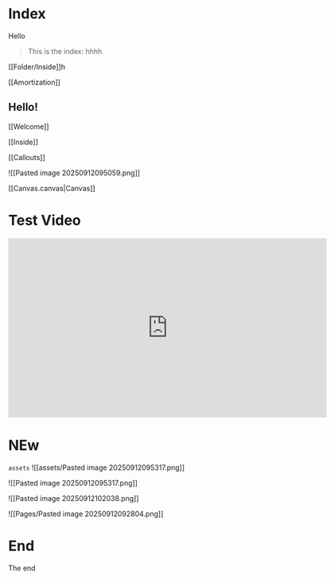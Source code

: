 # Index

Hello

> This is the index: hhhh

[[Folder/Inside]]h 

[[Amortization]]

## Hello!

[[Welcome]]

[[Inside]]

[[Callouts]]

![[Pasted image 20250912095059.png]]

[[Canvas.canvas|Canvas]]

# Test Video
<iframe src="https://elenjicalsolutions.sharepoint.com/sites/Learning/_layouts/15/embed.aspx?UniqueId=3850bf82-881a-43c5-94e3-5f8a1f113170&embed=%7B%22ust%22%3Atrue%2C%22hv%22%3A%22CopyEmbedCode%22%7D&referrer=StreamWebApp&referrerScenario=EmbedDialog.Create" width="640" height="360" frameborder="0" scrolling="no" allowfullscreen title="Mastering the Mx Simulation-20250619_113214-Meeting Recording.mp4"></iframe>

# NEw
`assets`
![[assets/Pasted image 20250912095317.png]]

![[Pasted image 20250912095317.png]]

![[Pasted image 20250912102038.png]]

![[Pages/Pasted image 20250912092804.png]]



# End

The end







